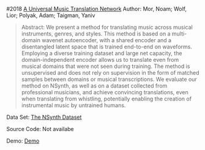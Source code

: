 #2018 [A Universal Music Translation Network](http://arxiv.org/abs/1805.07848)
Author: Mor, Noam; Wolf, Lior; Polyak, Adam; Taigman, Yaniv
>Abstract: We present a method for translating music across musical instruments, genres, and styles. This method is based on a multi-domain wavenet autoencoder, with a shared encoder and a disentangled latent space that is trained end-to-end on waveforms. Employing a diverse training dataset and large net capacity, the domain-independent encoder allows us to translate even from musical domains that were not seen during training. The method is unsupervised and does not rely on supervision in the form of matched samples between domains or musical transcriptions. We evaluate our method on NSynth, as well as on a dataset collected from professional musicians, and achieve convincing translations, even when translating from whistling, potentially enabling the creation of instrumental music by untrained humans.

Data Set: [The NSynth Dataset](https://magenta.tensorflow.org/datasets/nsynth)

Source Code: Not availabe

Demo: [Demo](https://www.youtube.com/watch?v=vdxCqNWTpUs&feature=youtu.be)

